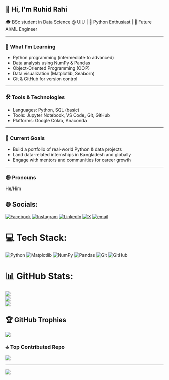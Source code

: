 ## 👋 Hi, I'm Ruhid Rahi

🎓 BSc student in Data Science @ UIU | 🐍 Python Enthusiast | 🤖 Future AI/ML Engineer  

---
  
### 🧠 What I’m Learning

- Python programming (intermediate to advanced)
- Data analysis using NumPy & Pandas
- Object-Oriented Programming (OOP)
- Data visualization (Matplotlib, Seaborn)
- Git & GitHub for version control

---

### 🛠️ Tools & Technologies

- Languages: Python, SQL (basic)
- Tools: Jupyter Notebook, VS Code, Git, GitHub
- Platforms: Google Colab, Anaconda

---

### 💬 Current Goals

- Build a portfolio of real-world Python & data projects  
- Land data-related internships in Bangladesh and globally  
- Engage with mentors and communities for career growth

---

### 😄 Pronouns
He/Him

## 🌐 Socials:
[![Facebook](https://img.shields.io/badge/Facebook-%231877F2.svg?logo=Facebook&logoColor=white)](https://facebook.com/ruhidislam.rahi) [![Instagram](https://img.shields.io/badge/Instagram-%23E4405F.svg?logo=Instagram&logoColor=white)](https://instagram.com/ruhidislam.rahi) [![LinkedIn](https://img.shields.io/badge/LinkedIn-%230077B5.svg?logo=linkedin&logoColor=white)](https://linkedin.com/in/ruhidislam-rahi) [![X](https://img.shields.io/badge/X-black.svg?logo=X&logoColor=white)](https://x.com/RuhidIslamRahi) [![email](https://img.shields.io/badge/Email-D14836?logo=gmail&logoColor=white)](mailto:ruhidislamrahi@gmail.com) 

# 💻 Tech Stack:
![Python](https://img.shields.io/badge/python-3670A0?style=for-the-badge&logo=python&logoColor=ffdd54) ![Matplotlib](https://img.shields.io/badge/Matplotlib-%23ffffff.svg?style=for-the-badge&logo=Matplotlib&logoColor=black) ![NumPy](https://img.shields.io/badge/numpy-%23013243.svg?style=for-the-badge&logo=numpy&logoColor=white) ![Pandas](https://img.shields.io/badge/pandas-%23150458.svg?style=for-the-badge&logo=pandas&logoColor=white) ![Git](https://img.shields.io/badge/git-%23F05033.svg?style=for-the-badge&logo=git&logoColor=white) ![GitHub](https://img.shields.io/badge/github-%23121011.svg?style=for-the-badge&logo=github&logoColor=white)
# 📊 GitHub Stats:
![](https://github-readme-stats.vercel.app/api?username=RuhidIslamRahi&theme=dark&hide_border=false&include_all_commits=false&count_private=false)<br/>
![](https://nirzak-streak-stats.vercel.app/?user=RuhidIslamRahi&theme=dark&hide_border=false)<br/>
![](https://github-readme-stats.vercel.app/api/top-langs/?username=RuhidIslamRahi&theme=dark&hide_border=false&include_all_commits=false&count_private=false&layout=compact)

## 🏆 GitHub Trophies
![](https://github-profile-trophy.vercel.app/?username=RuhidIslamRahi&theme=dark&no-frame=false&no-bg=true&margin-w=4)

### 🔝 Top Contributed Repo
![](https://github-contributor-stats.vercel.app/api?username=RuhidIslamRahi&limit=5&theme=dark&combine_all_yearly_contributions=true)

---
[![](https://visitcount.itsvg.in/api?id=RuhidIslamRahi&icon=0&color=0)](https://visitcount.itsvg.in)

<!-- Proudly created with GPRM ( https://gprm.itsvg.in ) -->
